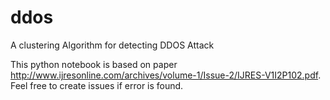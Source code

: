 # ddos
A clustering Algorithm for detecting DDOS Attack

This python notebook is based on paper http://www.ijresonline.com/archives/volume-1/Issue-2/IJRES-V1I2P102.pdf.
Feel free to create issues if error is found.
